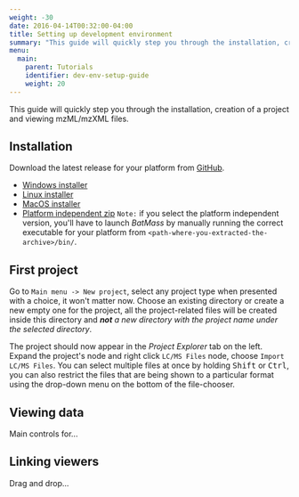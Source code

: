 ```yaml
---
weight: -30
date: 2016-04-14T00:32:00-04:00
title: Setting up development environment
summary: "This guide will quickly step you through the installation, creation of a project and viewing data"
menu:
  main:
    parent: Tutorials
    identifier: dev-env-setup-guide
    weight: 20
---
```


This guide will quickly step you through the installation, creation of a project and viewing mzML/mzXML files.

## Installation
Download the latest release for your platform from [GitHub](https://github.com/chhh/batmass/releases/latest).  
* [Windows installer](https://github.com/chhh/batmass/releases/download/v.0.04/batmass-windows.exe)
* [Linux installer](https://github.com/chhh/batmass/releases/download/v.0.04/batmass-linux.sh)
* [MacOS installer](https://github.com/chhh/batmass/releases/download/v.0.04/batmass-macosx.tgz)
* [Platform independent zip](https://github.com/chhh/batmass/releases/download/v.0.04/batmass.zip)
`Note:` if you select the platform independent version, you'll have to launch _BatMass_ by manually running the correct executable for your platform from `<path-where-you-extracted-the-archive>/bin/`.

## First project
Go to `Main menu -> New project`, select any project type when presented with a choice, it won't matter now. Choose an existing directory or create a new empty one for the project, all the project-related files will be created inside this directory and ***not*** _a new directory with the project name under the selected directory_.

The project should now appear in the _Project Explorer_ tab on the left. Expand the project's node and right click `LC/MS Files` node, choose `Import LC/MS Files`. You can select multiple files at once by holding <kbd>Shift</kbd> or <kbd>Ctrl</kbd>, you can also restrict the files that are being shown to a particular format using the drop-down menu on the bottom of the file-chooser.

## Viewing data
Main controls for...

## Linking viewers
Drag and drop...
